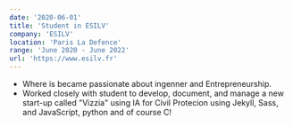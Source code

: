 ```yaml
---
date: '2020-06-01'
title: 'Student in ESILV'
company: 'ESILV'
location: 'Paris La Defence'
range: 'June 2020 - June 2022'
url: 'https://www.esilv.fr'
---
```


- Where is became passionate about ingenner and Entrepreneurship.
- Worked closely with student to develop, document, and manage a new start-up called "Vizzia" using IA for Civil Protecion using Jekyll, Sass, and JavaScript, python and of course C!
